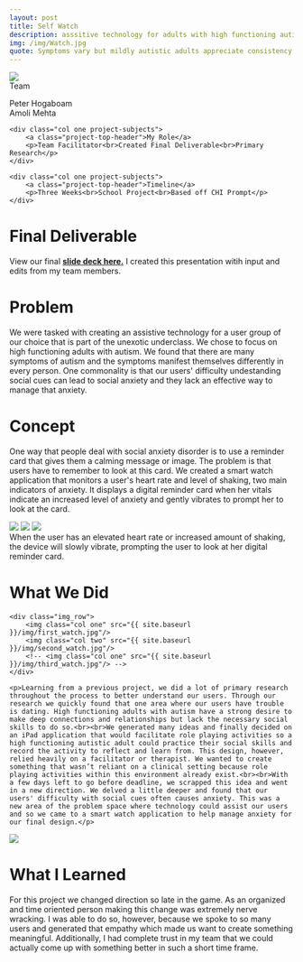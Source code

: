 ```yaml
---
layout: post
title: Self Watch
description: asssitive technology for adults with high functioning autism
img: /img/Watch.jpg
quote: Symptoms vary but mildly autistic adults appreciate consistency and have social anxiety. Danielle Feerst, AutismSees
---
```

<div class="img_row">
	<img class="col three" src="{{ site.baseurl }}/img/Holding_Hands.jpg"/>
</div>

<div class="post-content">
	<div class="col one project-subjects">
		<a class="project-top-header">Team</a>
		<p>Peter Hogaboam<br>Amoli Mehta</p>
	</div>
	
	<div class="col one project-subjects">
		<a class="project-top-header">My Role</a>
		<p>Team Facilitator<br>Created Final Deliverable<br>Primary Research</p>
	</div>
	
	<div class="col one project-subjects">
		<a class="project-top-header">Timeline</a>
		<p>Three Weeks<br>School Project<br>Based off CHI Prompt</p>
	</div>
</div>

<div>
	<h1 class="project-description-title">Final Deliverable</h1>
	<p>View our final <a href="https://iu.box.com/s/ajpuk7z2hcbxg1sek1ugmk4fc0ctj99v"><strong>slide deck here.</strong></a> I created this presentation witih input and edits from my team members.</p>
</div>

<div class="post-content col three">
	<h1 class="project-description-title">Problem</h1>
	<p>We were tasked with creating an assistive technology for a user group of our choice that is part of the unexotic underclass. We chose to focus on high functioning adults with autism. We found that there are many symptoms of autism and the symptoms manifest themselves differently in every person. One commonality is that our users' difficulty  undestanding social cues can lead to social anxiety and they lack an effective way to manage that anxiety.</p>
</div>

<div class="post-content col three">
	<h1 class="project-description-title">Concept</h1>
	<p> One way that people deal with social anxiety disorder is to use a reminder card that gives them a calming message or image. The problem is that users have to remember to look at this card. We created a smart watch application that monitors a user's heart rate and level of shaking, two main indicators of anxiety. It displays a digital reminder card when her vitals indicate an increased level of anxiety and gently vibrates to prompt her to look at the card.</p>
</div>

<div class="post-content">
	<img class="col one testing" src="{{ site.baseurl }}/img/2smartwatch.jpg"/>
	<img class="col one" src="{{ site.baseurl }}/img/1smartwatch.jpg"/>
	<img class="col one" src="{{ site.baseurl }}/img/3smartwatch.jpg"/>
	<div class="col three caption">When the user has an elevated heart rate or increased amount of shaking, the device will slowly vibrate, prompting the user to look at her digital reminder card.</div>
</div>

<div class="post-content col three">
	<h1 class="project-description-title">What We Did</h1>
	
	<div class="img_row">
		<img class="col one" src="{{ site.baseurl }}/img/first_watch.jpg"/>
		<img class="col two" src="{{ site.baseurl }}/img/second_watch.jpg"/>
		<!-- <img class="col one" src="{{ site.baseurl }}/img/third_watch.jpg"/> -->
	</div>

	<p>Learning from a previous project, we did a lot of primary research throughout the process to better understand our users. Through our research we quickly found that one area where our users have trouble is dating. High functioning adults with autism have a strong desire to make deep connections and relationships but lack the necessary social skills to do so.<br><br>We generated many ideas and finally decided on an iPad application that would facilitate role playing activities so a high functioning autistic adult could practice their social skills and record the activity to reflect and learn from. This design, however, relied heavily on a facilitator or therapist. We wanted to create something that wasn’t reliant on a clinical setting because role playing activities within this environment already exist.<br><br>With a few days left to go before deadline, we scrapped this idea and went in a new direction. We delved a little deeper and found that our users' difficulty with social cues often causes anxiety. This was a new area of the problem space where technology could assist our users and so we came to a smart watch application to help manage anxiety for our final design.</p>
</div>


<div class="post-content">
	<img class="col one" src="{{ site.baseurl }}/img/me_whiteboard.jpg"/>
	<div class="col two">
		<h1 class="project-description-title">What I Learned</h1>
		<p>For this project we changed direction so late in the game. As an organized and time oriented person making this change was extremely nerve wracking. I was able to do so, however, because we spoke to so many users and generated that empathy which made us want to create something meaningful. Additionally, I had complete trust in my team that we could actually come up with something better in such a short time frame.</p>
	</div>
</div>




	



